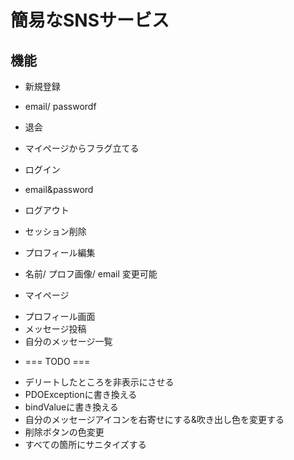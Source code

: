 # 簡易なSNSサービス

## 機能
* 新規登録
- email/ passwordf
* 退会
- マイページからフラグ立てる
* ログイン
- email&password
* ログアウト
- セッション削除
* プロフィール編集
- 名前/ プロフ画像/ email 変更可能
* マイページ
- プロフィール画面
- メッセージ投稿
- 自分のメッセージ一覧


* === TODO ===
- デリートしたところを非表示にさせる
- PDOExceptionに書き換える
- bindValueに書き換える
- 自分のメッセージアイコンを右寄せにする&吹き出し色を変更する
- 削除ボタンの色変更
- すべての箇所にサニタイズする

